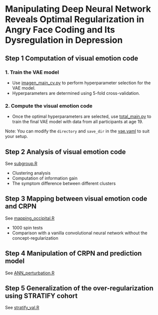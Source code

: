 # Manipulating Deep Neural Network Reveals Optimal Regularization in Angry Face Coding and Its Dysregulation in Depression

Step 1 Computation of visual emotion code
-------
### 1. Train the VAE model
* Use [imagen_main_cv.py](https://github.com/hanluyt/EmotionConcept_reg/blob/main/code_VAE/imagen_main_cv.py)  to perform hyperparameter selection for the VAE model.
* Hyperparameters are determined using 5-fold cross-validation.
  
### 2. Compute the visual emotion code
* Once the optimal hyperparameters are selected, use [total_main.py](https://github.com/hanluyt/EmotionConcept_reg/blob/main/code_VAE/total_main.py) to train the final VAE model with data from all participants at age 19.

Note: You can modify the `directory` and `save_dir` in the [vae.yaml](https://github.com/hanluyt/EmotionConcept_reg/blob/main/code_VAE/vae.yaml) to suit your setup.

Step 2 Analysis of visual emotion code
-------
See [subgroup.R](https://github.com/hanluyt/EmotionConcept_reg/blob/main/subgroup.R)
* Clustering analysis
* Computation of information gain
* The symptom difference between different clusters

Step 3 Mapping between visual emotion code and CRPN 
-------
See [mapping_occipital.R](https://github.com/hanluyt/EmotionConcept_reg/blob/main/mapping_occipital.R)
* 1000 spin tests
* Comparison with a vanilla convolutional neural network without the concept-regularization

Step 4 Manipulation of CRPN and prediction model
-------
See [ANN_perturbation.R](https://github.com/hanluyt/EmotionConcept_reg/blob/main/ANN_perturbation.R)

Step 5 Generalization of the over-regularization using STRATIFY cohort
-------
See [stratify_val.R](https://github.com/hanluyt/EmotionConcept_reg/blob/main/stratify_val.R)



